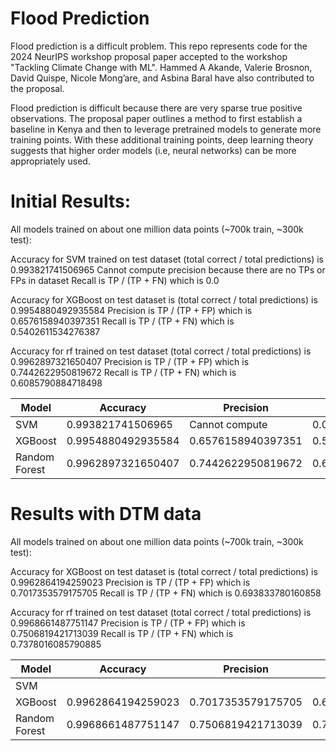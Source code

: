 # Flood Prediction
Flood prediction is a difficult problem. This repo represents code for the 2024 NeurIPS workshop proposal paper accepted to the workshop "Tackling Climate Change with ML". Hammed A Akande, Valerie Brosnon, David Quispe, Nicole Mong’are, and Asbina Baral have also contributed to the proposal. 

Flood prediction is difficult because there are very sparse true positive observations. The proposal paper outlines a method to first establish a baseline in Kenya 
and then to leverage pretrained models to generate more training points. With these additional training points, deep learning theory suggests that higher order models 
(i.e, neural networks) can be more appropriately used.

# Initial Results:
All models trained on about one million data points (~700k train, ~300k test):

Accuracy for SVM trained on test dataset (total correct / total predictions) is 0.993821741506965
Cannot compute precision because there are no TPs or FPs in dataset
Recall is TP / (TP + FN) which is 0.0

Accuracy for XGBoost on test dataset is (total correct / total predictions) is 0.9954880492935584
Precision is TP / (TP + FP) which is 0.6576158940397351
Recall is TP / (TP + FN) which is 0.5402611534276387

Accuracy for rf trained on test dataset (total correct / total predictions) is 0.9962897321650407
Precision is TP / (TP + FP) which is 0.7442622950819672
Recall is TP / (TP + FN) which is 0.6085790884718498

| Model    | Accuracy          | Precision            | Recall               |
| -------- | ----------------- | -------------------- | -------------------- |
| SVM      | 0.993821741506965  | Cannot compute       | 0.0                  |
| XGBoost  | 0.9954880492935584 | 0.6576158940397351   | 0.5402611534276387   |
| Random Forest | 0.9962897321650407 | 0.7442622950819672   | 0.6085790884718498   |

# Results with DTM data
All models trained on about one million data points (~700k train, ~300k test):


Accuracy for XGBoost on test dataset is (total correct / total predictions) is 0.9962864194259023
Precision is TP / (TP + FP) which is 0.7017353579175705
Recall is TP / (TP + FN) which is 0.693833780160858

Accuracy for rf trained on test dataset (total correct / total predictions) is 0.9968661487751147
Precision is TP / (TP + FP) which is 0.7506819421713039
Recall is TP / (TP + FN) which is 0.7378016085790885

| Model    | Accuracy          | Precision            | Recall               |
| -------- | ----------------- | -------------------- | -------------------- |
| SVM      |   |       |                  |
| XGBoost  | 0.9962864194259023 |  0.7017353579175705  |  0.693833780160858  |
| Random Forest | 0.9968661487751147 |  0.7506819421713039  | 0.7378016085790885   |
